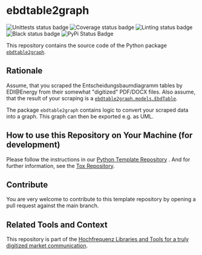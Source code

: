 # ebdtable2graph

![Unittests status badge](https://github.com/Hochfrequenz/ebd_table_to_graph/workflows/Unittests/badge.svg)
![Coverage status badge](https://github.com/Hochfrequenz/ebd_table_to_graph/workflows/Coverage/badge.svg)
![Linting status badge](https://github.com/Hochfrequenz/ebd_table_to_graph/workflows/Linting/badge.svg)
![Black status badge](https://github.com/Hochfrequenz/ebd_table_to_graph/workflows/Black/badge.svg)
![PyPi Status Badge](https://img.shields.io/pypi/v/ebdtable2graph)

This repository contains the source code of the Python package [`ebdtable2graph`](https://pypi.org/project/ebdtable2graph).

## Rationale

Assume, that you scraped the Entscheidungsbaumdiagramm tables by EDI@Energy from their somewhat "digitized" PDF/DOCX files.
Also assume, that the result of your scraping is a [`ebdtable2graph.models.EbdTable`](src/ebdtable2graph/models/ebd_table.py).

The package `ebdtable2graph` contains logic to convert your scraped data into a graph.
This graph can then be exported e.g. as UML.

## How to use this Repository on Your Machine (for development)

Please follow the instructions in
our [Python Template Repository](https://github.com/Hochfrequenz/python_template_repository#how-to-use-this-repository-on-your-machine)
. And for further information, see the [Tox Repository](https://github.com/tox-dev/tox).

## Contribute

You are very welcome to contribute to this template repository by opening a pull request against the main branch.

## Related Tools and Context

This repository is part of the [Hochfrequenz Libraries and Tools for a truly digitized market communication](https://github.com/Hochfrequenz/digital_market_communication/).
